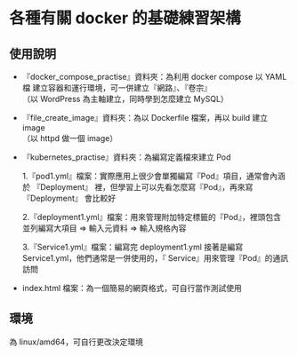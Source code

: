 # 各種有關 docker 的基礎練習架構

## 使用說明
+ 『docker_compose_practise』資料夾：為利用 docker compose 以 YAML檔 建立容器和運行環境，可一併建立『網路』、『卷宗』  
   （以 WordPress 為主軸建立，同時學到怎麼建立 MySQL）
   
+ 『file_create_image』資料夾：為以 Dockerfile 檔案，再以 build 建立 image    
  （以 httpd 做一個 image）

+ 『kubernetes_practise』資料夾：為編寫定義檔來建立 Pod
       
   1.『pod1.yml』檔案：實際應用上很少會單獨編寫『Pod』項目，通常會內涵於 『Deployment』 裡，但學習上可以先看怎麼寫『Pod』，再來寫 『Deployment』 會比較好     
  
   2.『deployment1.yml』檔案：用來管理附加特定標籤的『Pod』，裡頭包含 並列編寫大項目 => 輸入元資料 => 輸入規格內容
     
   3.『Service1.yml』檔案：編寫完 deployment1.yml 接著是編寫 Service1.yml，他們通常是一併使用的，『 Service』用來管理『Pod』的通訊訪問

+ index.html 檔案：為一個簡易的網頁格式，可自行當作測試使用
    
## 環境
為 linux/amd64，可自行更改決定環境
